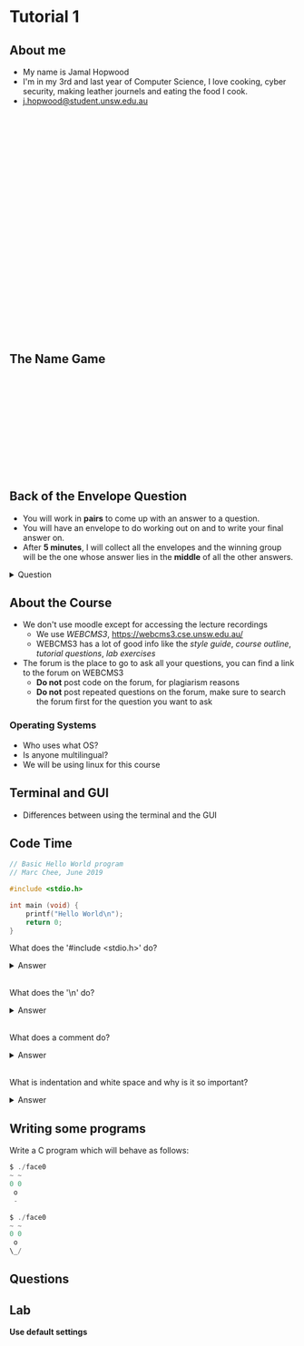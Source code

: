 # Tutorial 1

## About me

* My name is Jamal Hopwood
* I'm in my 3rd and last year of Computer Science, I love cooking, cyber security, making leather journels and eating the food I cook.
* j.hopwood@student.unsw.edu.au

<br>
<br>
<br>
<br>
<br>
<br>
<br>
<br>
<br>
<br>
<br>
<br>
<br>
<br>
<br>
<br>
<br>
<br>
<br>
<br>
<br>
<br>
<br>

## The Name Game

<br>
<br>
<br>
<br>
<br>
<br>
<br>
<br>
<br>
<br>

## Back of the Envelope Question

* You will work in **pairs** to come up with an answer to a question.
* You will have an envelope to do working out on and to write your final answer on.
* After **5 minutes**, I will collect all the envelopes and the winning group will be the one whose answer lies in the **middle** of all the other answers.

<details>
    <summary>
    Question
    </summary>
    How many slices of toast could you fit in this room. Stacked on top of eachother from floor to ceiling and wall to wall.
</details>

## About the Course

- We don't use moodle except for accessing the lecture recordings
  - We use *WEBCMS3*, https://webcms3.cse.unsw.edu.au/
  - WEBCMS3 has a lot of good info like the *style guide*, *course outline*, *tutorial questions*, *lab exercises*
- The forum is the place to go to ask all your questions, you can find a link to the forum on WEBCMS3
  - **Do not** post code on the forum, for plagiarism reasons
  - **Do not** post repeated questions on the forum, make sure to search the forum first for the question you want to ask

### Operating Systems

* Who uses what OS?
* Is anyone multilingual?
* We will be using linux for this course

## Terminal and GUI

- Differences between using the terminal and the GUI

## Code Time

```c
// Basic Hello World program
// Marc Chee, June 2019

#include <stdio.h>

int main (void) {
    printf("Hello World\n");
    return 0;
}
```

What does the '#include <stdio.h>' do?
<details>
    <summary>
    Answer
    </summary>
    This line will import the standard input/output library.
</details>

<br>

What does the '\n' do?
<details>
    <summary>
    Answer
    </summary>
    The '\' character means do something special to the next character.
    <br>
    <br>
    The special version of 'n' is a newline, just like pressing the enter key.
    <br>
    <br>
    So all together, the \n will print the equivalent of the enter button.
    <br>
    <br>
    What would '\\' do?
</details>

<br>

What does a comment do?
<details>
    <summary>
    Answer
    </summary>
    Provides the developer, or someone else reading your code an explanation about what your code is trying to achieve.
    <br>
    <br>
    Why would that be useful?
</details>

<br>

What is indentation and white space and why is it so important?
<details>
    <summary>
    Answer
    </summary>
    Indentation is the gap between the very left of the file and where your text actually starts.
    <br>
    White space is the spaces between brackets, words and numbers.
    <br>
    Without the correct indentation and white space, your code can become very difficult for yourself and others to read.
</details>

## Writing some programs

Write a C program which will behave as follows:

```c
$ ./face0
~ ~
0 0
 o
 -
```

```c
$ ./face0
~ ~
0 0
 o
\_/
```

## Questions

## Lab

**Use default settings**